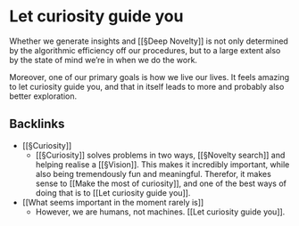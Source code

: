 # Let curiosity guide you
Whether we generate insights and [[§Deep Novelty]] is not only determined by the algorithmic efficiency off our procedures, but to a large extent also by the state of mind we’re in when we do the work. 

Moreover, one of our primary goals is how we live our lives. It feels amazing to let curiosity guide you, and that in itself leads to more and probably also better exploration.

## Backlinks
* [[§Curiosity]]
	* [[§Curiosity]] solves problems in two ways, [[§Novelty search]] and helping realise a [[§Vision]]. This makes it incredibly important, while also being tremendously fun and meaningful. Therefor, it makes sense to [[Make the most of curiosity]], and one of the best ways of doing that is to [[Let curiosity guide you]].
* [[What seems important in the moment rarely is]]
	* However, we are humans, not machines. [[Let curiosity guide you]].

<!-- {BearID:447B6D10-F2A3-4AF0-92AF-614743924F0E-19492-000001D0E9A21276} -->
